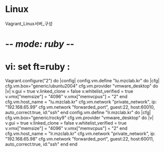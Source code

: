 # Linux
Vagrant_Linux서버_구성
# -*- mode: ruby -*-
# vi: set ft=ruby :

Vagrant.configure("2") do |config|
  config.vm.define "lu.mzclab.kr" do |cfg|
    cfg.vm.box="generic/ubuntu2004"
    cfg.vm.provider "vmware_desktop" do |v|
      v.gui = true
      v.linked_clone = false
      v.whitelist_verified = true 
      v.vmx["memsize"] = "4096"
      v.vmx["memvcpus"] = "2"
    end
    cfg.vm.host_name = "lu.mzclab.kr"
    cfg.vm.network "private_network", ip: "192.168.65.99"
    cfg.vm.network "forwarded_port", guest:22, host:60010, auto_correct:true, id:"ssh"
  end
  config.vm.define "lr.mzclab.kr" do |cfg|
    cfg.vm.box="generic/rocky9"
    cfg.vm.provider "vmware_desktop" do |v|
      v.gui = true
      v.linked_clone = false
      v.whitelist_verified = true 
      v.vmx["memsize"] = "4096"
      v.vmx["memvcpus"] = "2"
    end
    cfg.vm.host_name = "lr.mzclab.kr"
    cfg.vm.network "private_network", ip: "192.168.65.98"
    cfg.vm.network "forwarded_port", guest:22, host:60011, auto_correct:true, id:"ssh"
  end
end
